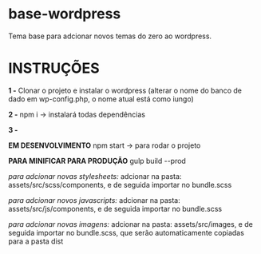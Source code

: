 # base-wordpress
Tema base para adcionar novos temas do zero ao wordpress.



# **INSTRUÇÕES** #

**1 -** Clonar o projeto e instalar o wordpress (alterar o nome do banco de dado em wp-config.php, o nome atual está como iungo)

**2 -** npm i -> instalará todas dependências

**3 -**

**EM DESENVOLVIMENTO**
npm start -> para rodar o projeto

**PARA MINIFICAR PARA PRODUÇÃO**
gulp build --prod


*para adcionar novas stylesheets:*
adcionar na pasta: assets/src/scss/components, e de seguida importar no bundle.scss


*para adcionar novos javascripts:*
adcionar na pasta: assets/src/js/components, e de seguida importar no bundle.scss


*para adcionar novas imagens:*
adcionar na pasta: assets/src/images, e de seguida importar no bundle.scss, que serão automaticamente copiadas para a pasta dist
